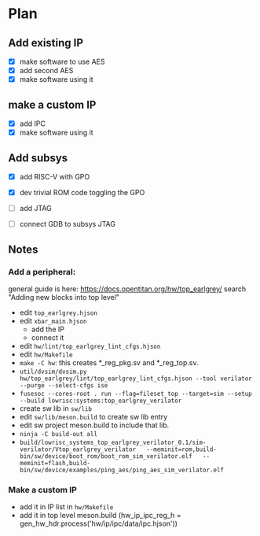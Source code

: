 # Plan

## Add existing IP
- [x] make software to use AES
- [x] add second AES
- [x] make software using it

## make a custom IP
- [x] add IPC
- [x] make software using it

## Add subsys
- [x] add RISC-V with GPO
- [x] dev trivial ROM code toggling the GPO
- [ ] add JTAG
- [ ] connect GDB to subsys JTAG


## Notes

### Add a peripheral:
general guide is here: https://docs.opentitan.org/hw/top_earlgrey/ search "Adding new blocks into top level"
- edit `top_earlgrey.hjson`
- edit `xbar_main.hjson`
    - add the IP
    - connect it
- edit `hw/lint/top_earlgrey_lint_cfgs.hjson`
- edit `hw/Makefile`
- `make -C hw`: this creates \*_reg_pkg.sv and \*_reg_top.sv.
- `util/dvsim/dvsim.py hw/top_earlgrey/lint/top_earlgrey_lint_cfgs.hjson --tool verilator --purge --select-cfgs ise`
- `fusesoc --cores-root . run --flag=fileset_top --target=sim --setup --build lowrisc:systems:top_earlgrey_verilator`
- create sw lib in `sw/lib`
- edit `sw/lib/meson.build` to create sw lib entry
- edit sw project meson.build to include that lib.
- `ninja -C build-out all`
- `build/lowrisc_systems_top_earlgrey_verilator_0.1/sim-verilator/Vtop_earlgrey_verilator   --meminit=rom,build-bin/sw/device/boot_rom/boot_rom_sim_verilator.elf   --meminit=flash,build-bin/sw/device/examples/ping_aes/ping_aes_sim_verilator.elf`

### Make a custom IP
- add it in IP list in `hw/Makefile`
- add it in top level meson.build (hw_ip_ipc_reg_h = gen_hw_hdr.process('hw/ip/ipc/data/ipc.hjson'))
